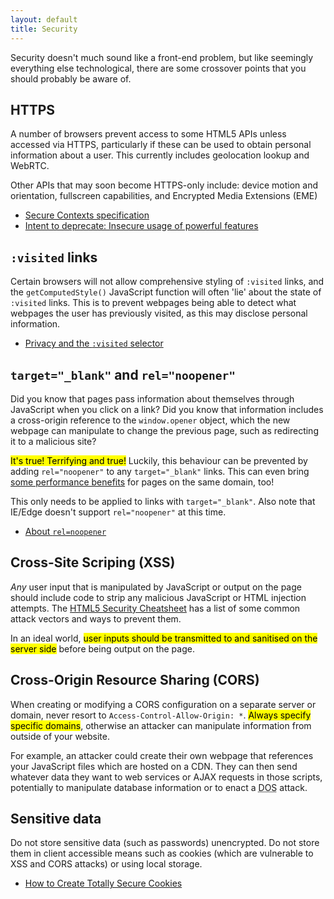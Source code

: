 ```yaml
---
layout: default
title: Security
---
```


Security doesn't much sound like a front-end problem, but like seemingly everything else technological, there are some crossover points that you should probably be aware of. 

## HTTPS

A number of browsers prevent access to some HTML5 APIs unless accessed via HTTPS, particularly if these can be used to obtain personal information about a user. This currently includes geolocation lookup and WebRTC.

Other APIs that may soon become HTTPS-only include: device motion and orientation, fullscreen capabilities, and Encrypted Media Extensions (EME)

* [Secure Contexts specification](https://w3c.github.io/webappsec-secure-contexts/)
* [Intent to deprecate: Insecure usage of powerful features](https://groups.google.com/a/chromium.org/forum/#!msg/blink-dev/2LXKVWYkOus/gT-ZamfwAKsJ)

## `:visited` links
Certain browsers will not allow comprehensive styling of `:visited` links, and the `getComputedStyle()` JavaScript function will often 'lie' about the state of `:visited` links. This is to prevent webpages being able to detect what webpages the user has previously visited, as this may disclose personal information.

* [Privacy and the `:visited` selector](https://developer.mozilla.org/en-US/docs/Web/CSS/Privacy_and_the_:visited_selector)

## `target="_blank"` and `rel="noopener"`

Did you know that pages pass information about themselves through JavaScript when you click on a link? Did you know that information includes a cross-origin reference to the `window.opener` object, which the new webpage can manipulate to change the previous page, such as redirecting it to a malicious site?

&zwnj;<mark>It's true! Terrifying and true!</mark> Luckily, this behaviour can be prevented by adding `rel="noopener"` to any `target="_blank"` links. This can even bring [some performance benefits](https://jakearchibald.com/2016/performance-benefits-of-rel-noopener/) for pages on the same domain, too!

This only needs to be applied to links with `target="_blank"`. Also note that IE/Edge doesn't support `rel="noopener"` at this time. 

* [About `rel=noopener`](https://mathiasbynens.github.io/rel-noopener/)

## Cross-Site Scriping (XSS)

*Any* user input that is manipulated by JavaScript or output on the page should include code to strip any malicious JavaScript or HTML injection attempts. The [HTML5 Security Cheatsheet](http://html5sec.org) has a list of some common attack vectors and ways to prevent them.

In an ideal world, <mark>user inputs should be transmitted to and sanitised on the server side</mark> before being output on the page. 

## Cross-Origin Resource Sharing (CORS)

When creating or modifying a CORS configuration on a separate server or domain, never resort to `Access-Control-Allow-Origin: *`. <mark>Always specify specific domains</mark>, otherwise an attacker can manipulate information from outside of your website.

For example, an attacker could create their own webpage that references your JavaScript files which are hosted on a CDN. They can then send whatever data they want to web services or AJAX requests in those scripts, potentially to manipulate database information or to enact a <abbr title="Denial of Service">DOS</abbr> attack.

## Sensitive data

Do not store sensitive data (such as passwords) unencrypted. Do not store them in client accessible means such as cookies (which are vulnerable to XSS and CORS attacks) or using local storage.

* [How to Create Totally Secure Cookies](http://blog.teamtreehouse.com/how-to-create-totally-secure-cookies)